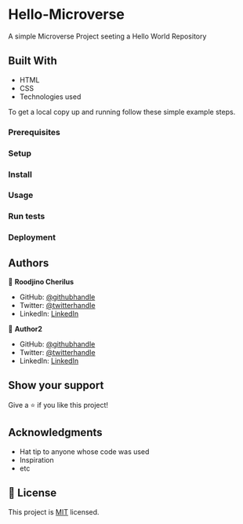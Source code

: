 # Hello-Microverse
A simple Microverse Project seeting a Hello World Repository

## Built With

- HTML
- CSS
- Technologies used

To get a local copy up and running follow these simple example steps.

### Prerequisites

### Setup

### Install

### Usage

### Run tests

### Deployment



## Authors

👤 **Roodjino Cherilus**

- GitHub: [@githubhandle](https://github.com/roodjinocherilus)
- Twitter: [@twitterhandle](https://twitter.com/twitterhandle)
- LinkedIn: [LinkedIn](https://linkedin.com/in/linkedinhandle)

👤 **Author2**

- GitHub: [@githubhandle](https://github.com/githubhandle)
- Twitter: [@twitterhandle](https://twitter.com/roodjinocherilu)
- LinkedIn: [LinkedIn](https://www.linkedin.com/in/cherilusjcr/)

## Show your support

Give a ⭐️ if you like this project!

## Acknowledgments

- Hat tip to anyone whose code was used
- Inspiration
- etc

## 📝 License

This project is [MIT](./LICENSE) licensed.
